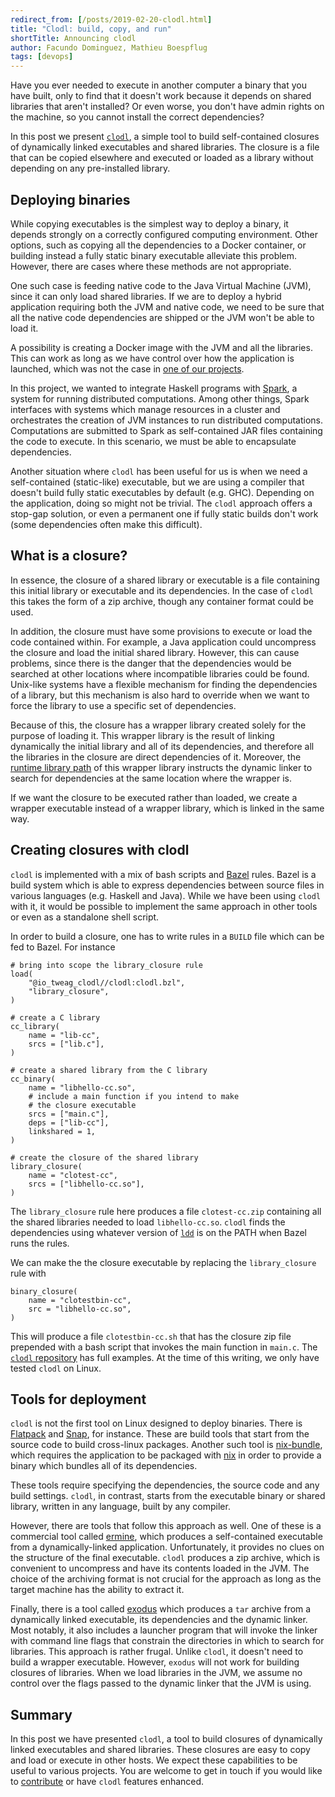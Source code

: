 ```yaml
---
redirect_from: [/posts/2019-02-20-clodl.html]
title: "Clodl: build, copy, and run"
shortTitle: Announcing clodl
author: Facundo Dominguez, Mathieu Boespflug
tags: [devops]
---
```


Have you ever needed to execute in another computer a binary that you
have built, only to find that it doesn't work because it depends on
shared libraries that aren't installed? Or even worse, you don't have
admin rights on the machine, so you cannot install the correct dependencies?

In this post we present [`clodl`][clodl], a simple tool to build
self-contained
closures of dynamically linked executables and shared libraries.
The closure is a file that can be copied elsewhere and executed
or loaded as a library without depending on any pre-installed library.

[clodl]: https://github.com/tweag/clodl

## Deploying binaries

While copying executables is the simplest way to deploy a binary,
it depends strongly on a correctly configured computing environment.
Other options, such as copying all the dependencies to a Docker
container, or building instead a fully static binary executable
alleviate this problem. However, there are cases where these methods are
not appropriate.

One such case is feeding native code to the Java Virtual Machine
(JVM), since it can only load shared libraries. If we are to deploy
a hybrid application requiring both the JVM and native code, we
need to be sure that all the native code dependencies are shipped
or the JVM won't be able to load it.

A possibility is creating a Docker image
with the JVM and all the libraries. This can work as long as we
have control over how the application is launched, which was not
the case in [one of our projects][sparkle].

In this project, we wanted to integrate Haskell programs with [Spark][spark],
a system for running distributed
computations. Among other things, Spark interfaces with systems which
manage resources in a cluster and orchestrates the creation of JVM
instances to run distributed computations. Computations are
submitted to Spark as self-contained JAR files containing the code to
execute. In this scenario, we must be able to encapsulate dependencies.

Another situation where `clodl` has been useful for us is when we
need a self-contained (static-like) executable, but we are using a
compiler that doesn't build fully static executables by default (e.g. GHC).
Depending on the application, doing so might not be trivial.
The `clodl` approach offers a stop-gap solution, or even a permanent
one
if fully static builds don't work (some dependencies often make this difficult).

## What is a closure?

In essence, the closure of a shared library or executable is a file
containing this initial library or executable and its dependencies.
In the case of `clodl` this takes the form of a zip archive,
though any container format could be used.

In addition, the closure must have some provisions to execute or
load the code contained within. For example, a Java application could
uncompress the closure and load the initial shared library. However,
this can cause problems, since
there is the danger that the dependencies would be searched at other
locations where incompatible libraries could be found.
Unix-like systems have a flexible mechanism for finding the dependencies
of a library, but this mechanism is also hard to override when we
want to force the library to use a specific set of dependencies.

Because of this, the closure has a wrapper library created
solely for the purpose of loading it. This wrapper library is
the result of linking dynamically the initial library and all
of its dependencies, and therefore all the libraries in the
closure are direct dependencies of it. Moreover, the
[runtime library path][runpath]
of this wrapper library instructs the dynamic linker to search
for dependencies at the same location where the wrapper is.

[runpath]: http://man7.org/linux/man-pages/man1/ld.1.html

If we want the closure to be executed rather than loaded, we
create a wrapper executable instead of a wrapper
library, which is linked in the same way.

## Creating closures with clodl

`clodl` is implemented with a mix of bash scripts and [Bazel][bazel]
rules. Bazel is a build system which is able to express dependencies
between source files in various languages (e.g. Haskell and Java).
While we have been using `clodl` with it, it would be possible to
implement the same approach in other tools or even as a standalone
shell script.

[bazel]: https://bazel.build

In order to build a closure, one has to write rules in a `BUILD` file
which can be fed to Bazel. For instance

```
# bring into scope the library_closure rule
load(
    "@io_tweag_clodl//clodl:clodl.bzl",
    "library_closure",
)

# create a C library
cc_library(
    name = "lib-cc",
    srcs = ["lib.c"],
)

# create a shared library from the C library
cc_binary(
    name = "libhello-cc.so",
	# include a main function if you intend to make
	# the closure executable
    srcs = ["main.c"],
    deps = ["lib-cc"],
    linkshared = 1,
)

# create the closure of the shared library
library_closure(
    name = "clotest-cc",
    srcs = ["libhello-cc.so"],
)
```

The `library_closure` rule here produces a file `clotest-cc.zip`
containing all the shared libraries needed to load `libhello-cc.so`.
`clodl` finds the dependencies using whatever version of [`ldd`][ldd] is on the
PATH when Bazel runs the rules.

[ldd]: http://man7.org/linux/man-pages/man1/ldd.1.html

We can make the the closure executable by replacing the
`library_closure` rule with

```
binary_closure(
    name = "clotestbin-cc",
    src = "libhello-cc.so",
)
```

This will produce a file `clotestbin-cc.sh` that has the closure zip
file prepended with a bash script that invokes the main function in
`main.c`. The [`clodl` repository][clodl] has full examples.
At the time of this writing, we only have tested `clodl` on Linux.

## Tools for deployment

`clodl` is not the first tool on Linux designed to deploy binaries. There
is [Flatpack][flatpack] and [Snap][snap], for instance. These are build
tools that start from the source code to build cross-linux packages.
Another such tool is [nix-bundle][nix-bundle], which requires the application
to be packaged with [nix][nix] in order to provide a binary which
bundles all of its dependencies.

These tools require specifying the dependencies, the source
code and any build settings. `clodl`, in contrast, starts from the
executable binary or shared library, written in any language, built by
any compiler.

However, there are tools that follow this approach as well. One of
these is a commercial tool called [ermine][ermine], which produces
a self-contained executable from a dynamically-linked application.
Unfortunately, it provides no clues on the structure of the final
executable. `clodl` produces a zip archive, which is convenient to
uncompress and have its contents loaded in the JVM. The choice of
the archiving format is not crucial for the approach as long as the
target machine has the ability to extract it.

Finally, there is a tool called [exodus][exodus] which produces a `tar`
archive from a dynamically linked executable, its dependencies and
the dynamic linker. Most notably, it also includes a launcher program
that will invoke the linker with command line flags that constrain the
directories in which to search for libraries. This approach is rather
frugal. Unlike `clodl`, it doesn't need to build a wrapper executable.
However, `exodus` will not work for building closures of libraries.
When we load libraries in the JVM, we assume no control over the flags
passed to the dynamic linker that the JVM is using.

[flatpack]: https://flatpak.org
[snap]: https://snapcraft.io
[spark]: https://spark.apache.org
[sparkle]: https://github.com/tweag/sparkle
[ermine]: http://www.magicermine.com/sesl.html
[exodus]: https://github.com/intoli/exodus
[nix]: https://nixos.org/nix
[nix-bundle]: https://github.com/matthewbauer/nix-bundle

## Summary

In this post we have presented `clodl`, a tool to build closures of
dynamically linked executables and shared libraries. These closures
are easy to copy and load or execute in other hosts.
We expect these capabilities to be useful to various projects.
You are welcome to get in touch if you would like to [contribute][clodl] or have
`clodl` features enhanced.
